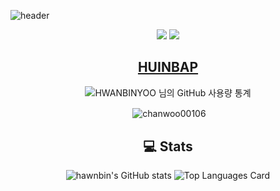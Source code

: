 ![header](https://capsule-render.vercel.app/api?height=300&text=HAWNBIN%20YOO&desc=Hello%20capsule%20render&animation=twinkling)
<div align="center">
  <a href="https://code.visualstudio.com//" target="_blank"><img src="https://img.shields.io/badge/HTML5-E34F26?style=flat-square&logo=HTML&logoColor=white"></a>
  <a href="https://code.visualstudio.com//" target="_blank"><img src="https://img.shields.io/badge/JavaScript-F7DF1E?style=flat-square&logo=JavaScript&logoColor=white"></a>
 
 ## [HUINBAP](https://test.byun00106.repl.co)
 
 ![HWANBINYOO 님의 GitHub 사용량 통계](https://github-readme-stats.vercel.app/api?username=HWANBINYOO&bg_color=30,e96443,904e95&title_color=fff&text_color=fff)
 
  
 <p>&nbsp;<img align="center" src="https://github-readme-stats.vercel.app/api/top-langs?username=HWANBINYOO&show_icons=true&locale=en&" alt="chanwoo00106" /></p>

  ## 💻 Stats
![hawnbin's GitHub stats](https://github-readme-stats.vercel.app/api?username=hawnbin&show_icons=true&hide_border=true&count_private=true)
![Top Languages Card](https://github-readme-stats.vercel.app/api/top-langs/?username=hawnbin&hide_border=true&layout=compact)

 

